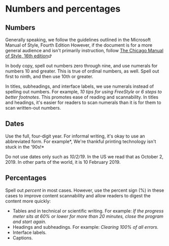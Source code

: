 Numbers and percentages
=======================

Numbers
-------

Generally speaking, we follow the guidelines outlined in the Microsoft
Manual of Style, Fourth Edition However, if the document is for a more
general audience and isn't primarily instruction, follow <a href="http://login.chicagomanualofstyle.org/action/login" target="_new"> The Chicago
Manual of Style, 16th edition</a>![](Resources/Images/offsite-link.png)

In body copy, spell out numbers zero through nine, and use numerals for
numbers 10 and greater. This is true of ordinal numbers, as well. Spell
out first to ninth, and then use 10th or greater.

In titles, subheadings, and interface labels, we use numerals instead of
spelling out numbers. For example, *10 tips for using FreeStyle* or *6
steps to better footnotes*. This promotes ease of reading and
scannability. In titles and headings, it's easier for readers to scan
numerals than it is for them to scan written-out numbers.

Dates
-----

Use the full, four-digit year. For informal writing, it's okay to use an
abbreviated form. For example*, We're thankful printing technology isn't
stuck in the '90s!*

Do not use dates only such as *10/2/19*. In the US we read that as
October 2, 2019. In other parts of the world, it is 10 February 2019.

Percentages
-----------

Spell out *percent* in most cases. However, use the percent sign (%) in
these cases to improve content scannability and allow readers to digest
the content more quickly:

* Tables and in technical or scientific writing. For example: *If the progress meter sits at 60% or lower for more than 20 minutes, close the program and start again.*
* Headings and subheadings. For example: *Clearing 100% of all errors.*
* Interface labels.
* Captions.
